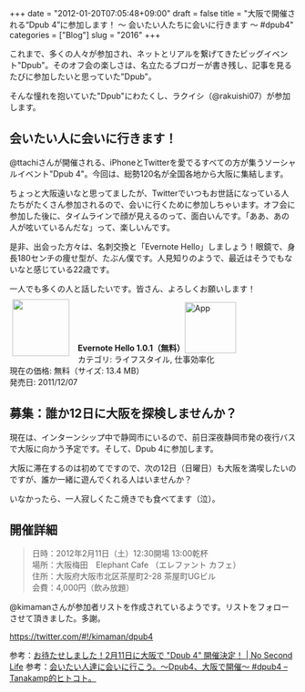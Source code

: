 +++
date = "2012-01-20T07:05:48+09:00"
draft = false
title = "大阪で開催される“Dpub 4”に参加します！ 〜 会いたい人たちに会いに行きます 〜 #dpub4"
categories = ["Blog"]
slug = "2016"
+++

これまで、多くの人々が参加され、ネットとリアルを繋げてきたビッグイベント"Dpub"。そのオフ会の楽しさは、名立たるブロガーが書き残し、記事を見るたびに参加したいと思っていた"Dpub"。

そんな憧れを抱いていた"Dpub"にわたくし、ラクイシ（@rakuishi07）が参加します。

<h2>会いたい人に会いに行きます！</h2>

@ttachiさんが開催される、iPhoneとTwitterを愛でるすべての方が集うソーシャルイベント"Dpub 4"。今回は、総勢120名が全国各地から大阪に集結します。

ちょっと大阪遠いなと思ってましたが、Twitterでいつもお世話になっている人たちがたくさん参加されるので、会いに行くために参加しちゃいます。オフ会に参加した後に、タイムラインで顔が見えるのって、面白いんです。「ああ、あの人が呟いているんだな」って、楽しいんです。

是非、出会った方々は、名刺交換と「Evernote Hello」しましょう！眼鏡で、身長180センチの痩せ型が、たぶん僕です。人見知りのようで、最近はそうでもないなと感じている22歳です。

一人でも多くの人と話したいです。皆さん、よろしくお願いします！

<a href="https://itunes.apple.com/jp/app/id484359282?mt=8&uo=4&at=11l3RT" target="_blank" rel="nofollow"><img width="100" class="alignleft" align="left" src="http://a2.mzstatic.com/us/r1000/085/Purple/fe/b5/f3/mzl.bzqnbmwl.100x100-75.png" style="margin: -5px 15px 1px 5px;"></a><strong> Evernote Hello 1.0.1（無料）</strong><a href="https://itunes.apple.com/jp/app/id484359282?mt=8&uo=4&at=11l3RT" target="_blank" rel="nofollow"><img src="/images/2012/12/viewinitunes_jp.png" style="vertical-align:bottom;" width="90" alt="App"></a><br> カテゴリ: ライフスタイル, 仕事効率化<br> 現在の価格: 無料（サイズ: 13.4 MB）<br> 発売日: 2011/12/07<br style="clear: both;">

<h2>募集：誰か12日に大阪を探検しませんか？</h2>

現在は、インターンシップ中で静岡市にいるので、前日深夜静岡市発の夜行バスで大阪に向かう予定です。そして、Dpub 4に参加します。

大阪に滞在するのは初めてですので、次の12日（日曜日）も大阪を満喫したいのですが、誰か一緒に遊んでくれる人はいませんか？

いなかったら、一人寂しくたこ焼きでも食べてます（泣）。

<h2>開催詳細</h2>

<blockquote><p>日時：2012年2月11日（土）12:30開場  13:00乾杯<br />
場所：大阪梅田　Elephant Cafe （エレファント カフェ）<br />
住所：大阪府大阪市北区茶屋町2-28 茶屋町UGビル<br />
会費：4,000円（飲み放題）</p></blockquote>

@kimamanさんが参加者リストを作成されているようです。リストをフォローさせて頂きました。多謝。

<a href="https://twitter.com/#!/kimaman/dpub4" target="_blank">https://twitter.com/#!/kimaman/dpub4</a>

参考：<a href="http://www.ttcbn.net/no_second_life/archives/19904" target="_blank">お待たせしました！2月11日に大阪で "Dpub 4" 開催決定！ | No Second Life</a>
参考：<a href="http://blog.tanakamp.com/archives/1219" target="_blank">会いたい人達に会いに行こう。〜Dpub4、大阪で開催〜 #dpub4 – Tanakamp的ヒトコト。</a>
